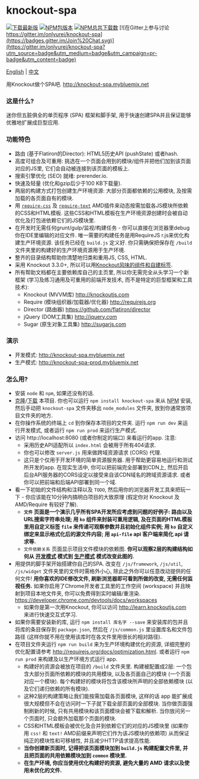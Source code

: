 # knockout-spa #

[![下载最新版](https://img.shields.io/badge/下载-zip-brightgreen.svg)](https://github.com/onlyurei/knockout-spa/archive/latest.zip) [![NPM包版本](https://img.shields.io/npm/v/knockout-spa.svg)](https://www.npmjs.com/package/knockout-spa) [![NPM总共下载数](https://img.shields.io/npm/dt/knockout-spa.svg)](https://www.npmjs.com/package/knockout-spa) [![在Gitter上参与讨论 https://gitter.im/onlyurei/knockout-spa](https://badges.gitter.im/Join%20Chat.svg)](https://gitter.im/onlyurei/knockout-spa?utm_source=badge&utm_medium=badge&utm_campaign=pr-badge&utm_content=badge)

[English](/README.md) | [中文](/README-zh.md)

用Knockout做个SPA吧. 
http://knockout-spa.mybluemix.net

### 这是什么? ###

迷你但五脏俱全的单页程序 (SPA) 框架和脚手架, 用于快速创建SPA并且保证能够优雅地扩展成巨型应用.

### 功能特色 ###

* 路由 (基于Flatiron的Director): HTML5历史API (pushState) 或者hash.
* 高度可组合及可重用: 挑选在一个页面会用到的模块/组件并把他们加到该页面对应的JS里, 它们会自动被连接到该页面的模板上.
* 搜索引擎优化 (SEO) 就绪: prerender.io.
* 快速及轻量 (优化和gzip后少于100 KB下载量).
* 两层的构建方式打包创建生产环境资源: 大部分页面都依赖的公用模块, 及按需加载的各页面自有的模块.
* 用 [`require-css`](https://github.com/guybedford/require-css) 及 [`require-text`](https://github.com/requirejs/text) AMD插件来动态按需加载各JS模块所依赖的CSS和HTML模板. 这些CSS和HTML模板在生产环境资源创建时会被自动优化及打包进依赖它们的JS模块里.
* 在开发时无需任何grunt/gulp/监视/构建任务 - 你可以直接在浏览器里debug你在IDE里编辑的对应文件. 唯一需要的构建任务是用RequireJS r.js来优化构建生产环境资源. 该任务已经在 `build.js` 定义好. 你只需确保把保存在 `/build` 文件夹里的构建好的生产环境资源用于生产环境.
* 整齐的目录结构帮助你清楚地归类和重用JS, CSS, HTML.
* 采用 Knockout 3.3.0+, 所以可以用[Knockout风味的组件和自建标签](http://knockoutjs.com/documentation/component-overview.html).
* 所有帮助文档都在主要依赖库自己的主页里, 所以你无需完全从头学习一个新框架 (学习及练习通用及可重用的前端开发技术, 而不是特定的巨型框架和工具技术):
  * Knockout (MVVM库) http://knockoutjs.com
  * Require (模块组织器/加载器/优化器) http://requirejs.org
  * Director (路由器) https://github.com/flatiron/director
  * jQuery (DOM工具集) http://jquery.com
  * Sugar (原生对象工具集) http://sugarjs.com

### 演示 ###
* 开发模式: http://knockout-spa.mybluemix.net
* 生产模式: http://knockout-spa-prod.mybluemix.net

### 怎么用? ###
* 安装 `node` 和 `npm`, 如果还没有的话.
* [克隆](https://github.com/onlyurei/knockout-spa.git)/[下载](https://github.com/onlyurei/knockout-spa/archive/latest.zip) 本项目. 你也可以运行 `npm install knockout-spa` 来从 [NPM](https://www.npmjs.com/package/knockout-spa) 安装, 然后手动把 `knockout-spa` 文件夹移出 `node_modules` 文件夹, 放到你通常放项目文件夹的地方.
* 在你操作系统的终端上 `cd` 到你保存本项目的文件夹. 运行 `npm run dev` 来运行开发模式, 或者运行 `npm run prod` 来运行生产模式.
* 访问 http://localhost:8080 (或者你制定的端口) 来看运行的app. 注意: 
  * 采用历史API适配所以 `index.html` 会被用于所有404请求. 
  * 你也可以修改 `server.js` 用来做跨域资源请求 (CORS) 代理.
  * 这只是个仅用于开发环境的简单资源服务器. 用于帮助更容易地运行和测试所开发的app. 在现实生活中, 你可以把前端完全部署到CDN上, 然后开启后台API服务器的CORS设定以接受来自该CDN域名的跨域资源请求. 或者你可以把前端和后端API部署到同一个域.
* 看一下初始的文件结构和注释以及 `TODO`, 然后用你的浏览器开发工具来把玩一下 - 你应该能在10分钟内搞明白项目的大致原理 (假定你对 Knockout 及 AMD/Require 有较好了解). 
  * **`文件` 页面是一个演示几乎所有SPA开发所应考虑到问题的好例子: 路由以及URL搜索字符串处理; 用 `ko` 组件来封装可重用逻辑, 及在页面的HTML模板里用自定义标签 `file` 来传递可观察参数并且初始化组件实例; 用 `ko` 自定义绑定来显示格式化后的源文件内容; 用 `api-file` api 客户端来简化 api 请求等.**
  * `文件依赖关系` 页面显示项目文件模块的依赖图. **你可以观察2层的构建结构如何从 [开发模式](http://knockout-spa.mybluemix.net/files/dependencies) 模式到 [生产模式](http://knockout-spa-prod.mybluemix.net/files/dependencies) 模式改变此图的.**
* 用提供的脚手架开始搭建你自己的SPA. 改变在 `/js/framework`, `/js/util`, `/js/widget` 文件夹里的文件时需格外小心, 除此之外你可以任意改动提供的任何文件! **用你喜欢的IDE修改文件, 刷新浏览器即可看到所做的改变, 无需任何监视任务.** 如果你启用了Chrome开发者工具里的工作空间 (workspace) 并且映射到项目本地文件夹, 你可以免费得到实时编辑/重渲染. https://developer.chrome.com/devtools/docs/workspaces
  * 如果你是第一次用Knockout, 你可以访问 http://learn.knockoutjs.com 来进行快速交互式学习. 
* 如果你需要安装新的库, 运行 `npm install 库名字 --save` 来安装库的包并且将库的条目保存到 `package.json`, 然后在 `/js/common.js` 里设置库名和文件包路径 (这样你就不用在使用该库时在各文件里用很长的相对路径).
* 在项目文件夹运行 `npm run build` 来为生产环境构建优化的资源, 详细完整的优化配置请参考 http://requirejs.org/docs/optimization.html. 或者运行 `npm run prod` 来构建及以生产环境方式运行 app.
  * 构建好的资源会被放在项目的 `/build` 文件夹里. 构建被配置成2层: 一个包含大部分页面所依赖的模块的共用模块, 以及各页面自己的模块 (一个页面对应一个模块). 每个构建好的模块将包含该模块所声明的全部依赖模块 (以及它们递归依赖的所有模块). 
  * 这种2层的构建策略让我们能按需加载各页面模块, 这样的话 app 能扩展成很大规模但不会在访问时一下子就下载全部页面的全部模块. 当你做页面强制刷新的时候, 只有共用模块和该页面模块会被下载和解析. 当你放问另一个页面时, 只会额外加载那个页面的模块.
  * CSS和HTML模板会被优化及合并到依赖它们的对应的JS模块里 (如果你用 `css!` 和 `text!` AMD前缀来声明它们作为该JS模块的依赖项) 从而保证纯正的模块性和可移植性, 并且减少HTTP请求提高性能.
  * **当你创建新页面时, 记得把该页面模块加到 `build.js` 构建配置文件里, 并且把页面的共用依赖模块加到 `common` 模块里.**
  * **在生产环境, 你应当使用优化构建好的资源, 避免大量的 AMD 请求以及使用未优化的文件.**
